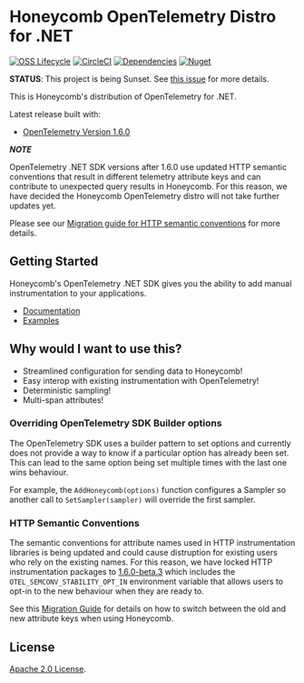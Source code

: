 # Honeycomb OpenTelemetry Distro for .NET

[![OSS Lifecycle](https://img.shields.io/osslifecycle/honeycombio/honeycomb-opentelemetry-dotnet)](https://github.com/honeycombio/home/blob/main/honeycomb-oss-lifecycle-and-practices.md)
[![CircleCI](https://circleci.com/gh/honeycombio/honeycomb-opentelemetry-dotnet.svg?style=shield)](https://circleci.com/gh/honeycombio/honeycomb-opentelemetry-dotnet)
[![Dependencies](https://img.shields.io/librariesio/release/nuget/Honeycomb.Opentelemetry.svg)](https://github.com/honeycombio/honeycomb-opentelemetry-dotnet/blob/main/src/Honeycomb.OpenTelemetry/Honeycomb.OpenTelemetry.csproj)
[![Nuget](https://img.shields.io/nuget/v/Honeycomb.OpenTelemetry.svg)](https://www.nuget.org/packages/Honeycomb.OpenTelemetry)

**STATUS**: This project is being Sunset. See [this issue](https://github.com/honeycombio/honeycomb-opentelemetry-dotnet/issues/378) for more details.

This is Honeycomb's distribution of OpenTelemetry for .NET.

Latest release built with:

- [OpenTelemetry Version 1.6.0](https://github.com/open-telemetry/opentelemetry-dotnet/releases/tag/core-1.6.0)

***NOTE***

OpenTelemetry .NET SDK versions after 1.6.0 use updated HTTP semantic conventions that result in different telemetry attribute keys and can contribute to unexpected query results in Honeycomb. For this reason, we have decided the Honeycomb OpenTelemetry distro will not take further updates yet.

Please see our [Migration guide for HTTP semantic conventions](https://docs.honeycomb.io/troubleshoot/product-lifecycle/recommended-migrations/#migrate-to-stabilized-opentelemetry-semantic-conventions) for more details.

## Getting Started

Honeycomb's OpenTelemetry .NET SDK gives you the ability to add manual instrumentation to your applications.

- [Documentation](https://docs.honeycomb.io/getting-data-in/dotnet/opentelemetry-distro/)
- [Examples](/examples/)

## Why would I want to use this?

- Streamlined configuration for sending data to Honeycomb!
- Easy interop with existing instrumentation with OpenTelemetry!
- Deterministic sampling!
- Multi-span attributes!

### Overriding OpenTelemetry SDK Builder options

The OpenTelemetry SDK uses a builder pattern to set options and currently does not provide a way to know if a particular option has already been set.
This can lead to the same option being set multiple times with the last one wins behaviour.

For example, the `AddHoneycomb(options)` function configures a Sampler so another call to `SetSampler(sampler)` will override the first sampler.


### HTTP Semantic Conventions

The semantic conventions for attribute names used in HTTP instrumentation libraries is being updated and could cause distruption for existing users who rely on the existing names.
For this reason, we have locked HTTP instrumentation packages to [1.6.0-beta.3](https://github.com/open-telemetry/opentelemetry-dotnet/releases/tag/1.6.0-beta.3) which includes the `OTEL_SEMCONV_STABILITY_OPT_IN` environment variable that allows users to opt-in to the new behaviour when they are ready to.

See this [Migration Guide](https://docs.honeycomb.io/getting-data-in/semconv/migration) for details on how to switch between the old and new attribute keys when using Honeycomb.

## License

[Apache 2.0 License](./LICENSE).
